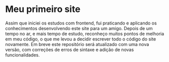 # Meu primeiro site

Assim que iniciei os estudos com frontend, fui praticando e aplicando os conhecimentos desenvolvendo este site para um amigo.
Depois de um tempo no ar, e mais tempo de estudo, reconheço muitos pontos de melhoria em meu código, o que me levou a decidir escrever todo o código do site novamente. Em breve este repositório será atualizado com uma nova versão, com correções de erros de sintaxe e adição de novas funcionalidades. 
